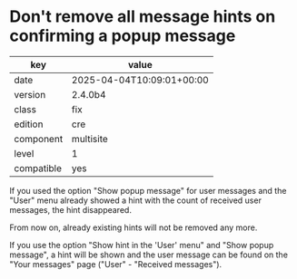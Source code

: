 [//]: # (werk v2)
# Don't remove all message hints on confirming a popup message

key        | value
---------- | ---
date       | 2025-04-04T10:09:01+00:00
version    | 2.4.0b4
class      | fix
edition    | cre
component  | multisite
level      | 1
compatible | yes

If you used the option "Show popup message" for user messages and the "User"
menu already showed a hint with the count of received user messages, the hint
disappeared.

From now on, already existing hints will not be removed any more.

If you use the option "Show hint in the 'User' menu" and "Show popup message",
a hint will be shown and the user message can be found on the "Your messages"
page ("User" - "Received messages").
